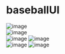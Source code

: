 # baseballUI


![image](https://user-images.githubusercontent.com/24362003/45958308-81c31400-bfed-11e8-86b0-ff923456eed8.png) 
</br>
![image](https://user-images.githubusercontent.com/24362003/45958309-81c31400-bfed-11e8-88c5-8c83176ede11.png) 
</br>
![image](https://user-images.githubusercontent.com/24362003/45958312-825baa80-bfed-11e8-9336-14c2de2b7345.png)
![image](https://user-images.githubusercontent.com/24362003/45958313-825baa80-bfed-11e8-883c-88b6a92076c5.png)
</br>
![image](https://user-images.githubusercontent.com/24362003/45958314-82f44100-bfed-11e8-8614-664e8b46b6f8.png)
![image](https://user-images.githubusercontent.com/24362003/45958315-82f44100-bfed-11e8-8dc7-ad5c202aa704.png)











